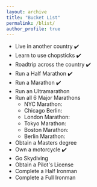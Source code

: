 ```yaml
---
layout: archive
title: "Bucket List"
permalink: /blist/
author_profile: true
---
```


- Live in another country  :heavy_check_mark:
- Learn to use chopsticks :heavy_check_mark:
- Roadtrip across the country :heavy_check_mark:
- Run a Half Marathon :heavy_check_mark:
- Run a Marathon :heavy_check_mark:
- Run an Ultramarathon
- Run all 6 Major Marathons
    - NYC Marathon:
    - Chicago Berlin:
    - London Marathon: 
    - Tokyo Marathon: 
    - Boston Marathon: 
    - Berlin Marathon:  
- Obtain a Masters degree
- Own a motorcycle :heavy_check_mark:
- Go Skydiving
- Obtain a Pilot's License
- Complete a Half Ironman  
- Complete a Full Ironman

